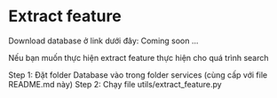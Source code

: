 # Extract feature

Download database ở link dưới đây: Coming soon ...

Nếu bạn muốn thực hiện extract feature thực hiện cho quá trình search

Step 1: Đặt folder Database vào trong folder services (cùng cấp với file README.md này)
Step 2: Chạy file utils/extract_feature.py

